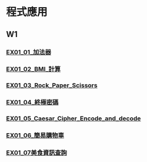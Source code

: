 # 程式應用

## W1

### [EX01_01_加法器](https://github.com/aobd1356/Homework/blob/main/EX01_01_%E5%8A%A0%E6%B3%95%E5%99%A8.ipynb)
### [EX01_02_BMI_計算](https://github.com/aobd1356/Homework/blob/main/EX01_02_BMI_%E8%A8%88%E7%AE%97.ipynb)
### [EX01_03_Rock_Paper_Scissors](https://github.com/aobd1356/Homework/blob/main/EX01_03_Rock_Paper_Scissors.ipynb)
### [EX01_04_終極密碼](https://github.com/aobd1356/Homework/blob/main/EX01_04_%E7%B5%82%E6%A5%B5%E5%AF%86%E7%A2%BC.ipynb)
### [EX01_05_Caesar_Cipher_Encode_and_decode](https://github.com/aobd1356/Homework/blob/main/EX01_04_%E7%B5%82%E6%A5%B5%E5%AF%86%E7%A2%BC.ipynb)
### [EX01_06_簡易購物車](https://github.com/aobd1356/Homework/blob/main/EX01_06_%E7%B0%A1%E6%98%93%E8%B3%BC%E7%89%A9%E8%BB%8A.ipynb)
### [EX01_07美食資訊查詢](https://github.com/aobd1356/Homework/blob/main/EX01_07%E7%BE%8E%E9%A3%9F%E8%B3%87%E8%A8%8A%E6%9F%A5%E8%A9%A2.ipynb)
